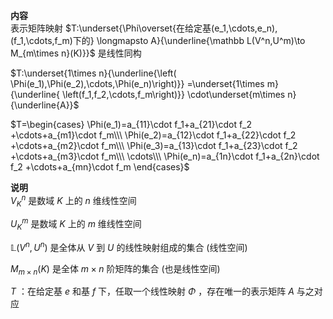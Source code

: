 **内容**    
表示矩阵映射 $T:\underset{\Phi\overset{在给定基(e_1,\cdots,e_n),(f_1,\cdots,f_m)下的}    
\longmapsto A}{\underline{\mathbb L(V^n,U^m)\to     
M_{m\times n}(K)}}$ 是线性同构    
    
 $T:\underset{1\times n}{\underline{\left(    
\Phi(e_1),\Phi(e_2),\cdots,\Phi(e_n)\right)}}    
=\underset{1\times m}{\underline{    
\left(f_1,f_2,\cdots,f_m\right)}}    
\cdot\underset{m\times n}{\underline{A}}$     
    
 $T=\begin{cases}    
\Phi(e_1)=a_{11}\cdot f_1+a_{21}\cdot f_2    
+\cdots+a_{m1}\cdot f_m\\\     
\Phi(e_2)=a_{12}\cdot f_1+a_{22}\cdot f_2    
+\cdots+a_{m2}\cdot f_m\\\     
\Phi(e_3)=a_{13}\cdot f_1+a_{23}\cdot f_2    
+\cdots+a_{m3}\cdot f_m\\\     
\cdots\\\     
\Phi(e_n)=a_{1n}\cdot f_1+a_{2n}\cdot f_2    
+\cdots+a_{mn}\cdot f_m    
\end{cases}$     
    
**说明**    
 $V^n_K$ 是数域 $K$ 上的 $n$ 维线性空间    
    
 $U^m_K$ 是数域 $K$ 上的 $m$ 维线性空间    
    
 $\mathbb L(V^n,U^n)$ 是全体从 $V$ 到 $U$ 的线性映射组成的集合 (线性空间)    
    
 $M_{m\times n}(K)$ 是全体 $m\times n$ 阶矩阵的集合 (也是线性空间)    
    
 $T$ ：在给定基 $e$ 和基 $f$ 下，任取一个线性映射 $\Phi$ ，存在唯一的表示矩阵 $A$ 与之对应    
